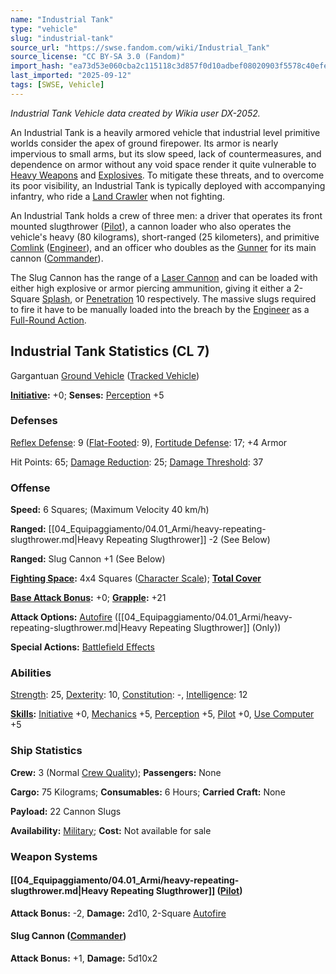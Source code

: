 ```yaml
---
name: "Industrial Tank"
type: "vehicle"
slug: "industrial-tank"
source_url: "https://swse.fandom.com/wiki/Industrial_Tank"
source_license: "CC BY-SA 3.0 (Fandom)"
import_hash: "ea73d53e060cba2c115118c3d857f0d10adbef08020903f5578c40efe836f75f"
last_imported: "2025-09-12"
tags: [SWSE, Vehicle]
---
```

*Industrial Tank Vehicle data created by Wikia user DX-2052.*

An Industrial Tank is a heavily armored vehicle that industrial level primitive worlds consider the apex of ground firepower. Its armor is nearly impervious to small arms, but its slow speed, lack of countermeasures, and dependence on armor without any void space render it quite vulnerable to [Heavy Weapons](https://swse.fandom.com/wiki/Heavy_Weapons) and [Explosives](https://swse.fandom.com/wiki/Explosives). To mitigate these threats, and to overcome its poor visibility, an Industrial Tank is typically deployed with accompanying infantry, who ride a [Land Crawler](https://swse.fandom.com/wiki/Land_Crawler) when not fighting.

An Industrial Tank holds a crew of three men: a driver that operates its front mounted slugthrower ([Pilot](https://swse.fandom.com/wiki/Pilot_(Vehicle_Combat))), a cannon loader who also operates the vehicle's heavy (80 kilograms), short-ranged (25 kilometers), and primitive [Comlink](https://swse.fandom.com/wiki/Comlink) ([Engineer](https://swse.fandom.com/wiki/Engineer)), and an officer who doubles as the [Gunner](https://swse.fandom.com/wiki/Gunner) for its main cannon ([Commander](https://swse.fandom.com/wiki/Commander)).

The Slug Cannon has the range of a [Laser Cannon](https://swse.fandom.com/wiki/Laser_Cannon) and can be loaded with either high explosive or armor piercing ammunition, giving it either a 2-Square [Splash](https://swse.fandom.com/wiki/Splash), or [Penetration](https://swse.fandom.com/wiki/Penetration) 10 respectively. The massive slugs required to fire it have to be manually loaded into the breach by the [Engineer](https://swse.fandom.com/wiki/Engineer) as a [Full-Round Action](https://swse.fandom.com/wiki/Full-Round_Action). 

## Industrial Tank Statistics (CL 7)
Gargantuan [Ground Vehicle](https://swse.fandom.com/wiki/Ground_Vehicle) ([Tracked Vehicle](https://swse.fandom.com/wiki/Tracked_Vehicle))

**[Initiative](https://swse.fandom.com/wiki/Initiative):** +0; **Senses:** [Perception](https://swse.fandom.com/wiki/Perception) +5
### Defenses
[Reflex Defense](https://swse.fandom.com/wiki/Reflex_Defense_(Vehicles)): 9 ([Flat-Footed](https://swse.fandom.com/wiki/Flat-Footed): 9), [Fortitude Defense](https://swse.fandom.com/wiki/Fortitude_Defense_(Vehicles)): 17; +4 Armor

Hit Points: 65; [Damage Reduction](https://swse.fandom.com/wiki/Damage_Reduction): 25; [Damage Threshold](https://swse.fandom.com/wiki/Damage_Threshold_(Vehicles)): 37
### Offense
**Speed:** 6 Squares; (Maximum Velocity 40 km/h)

**Ranged:** [[04_Equipaggiamento/04.01_Armi/heavy-repeating-slugthrower.md|Heavy Repeating Slugthrower]] -2 (See Below)

**Ranged:** Slug Cannon +1 (See Below)

**[Fighting Space](https://swse.fandom.com/wiki/Fighting_Space):** 4x4 Squares ([Character Scale](https://swse.fandom.com/wiki/Character_Scale)); **[Total Cover](https://swse.fandom.com/wiki/Total_Cover)**

**[Base Attack Bonus](https://swse.fandom.com/wiki/Base_Attack_Bonus):** +0; **[Grapple](https://swse.fandom.com/wiki/Grapple):** +21

**Attack Options:** [Autofire](https://swse.fandom.com/wiki/Autofire_(Vehicle_Combat)) ([[04_Equipaggiamento/04.01_Armi/heavy-repeating-slugthrower.md|Heavy Repeating Slugthrower]] (Only))

**Special Actions:** [Battlefield Effects](https://swse.fandom.com/wiki/Battlefield_Effects)
### Abilities
[Strength](https://swse.fandom.com/wiki/Strength): 25, [Dexterity](https://swse.fandom.com/wiki/Dexterity): 10, [Constitution](https://swse.fandom.com/wiki/Constitution): -, [Intelligence](https://swse.fandom.com/wiki/Intelligence): 12

**[Skills](https://swse.fandom.com/wiki/Skills):** [Initiative](https://swse.fandom.com/wiki/Initiative) +0, [Mechanics](https://swse.fandom.com/wiki/Mechanics) +5, [Perception](https://swse.fandom.com/wiki/Perception) +5, [Pilot](https://swse.fandom.com/wiki/Pilot) +0, [Use Computer](https://swse.fandom.com/wiki/Use_Computer) +5
### Ship Statistics
**Crew:** 3 (Normal [Crew Quality](https://swse.fandom.com/wiki/Crew_Quality)); **Passengers:** None

**Cargo:** 75 Kilograms; **Consumables:** 6 Hours; **Carried Craft:** None

**Payload:** 22 Cannon Slugs

**Availability:** [Military](https://swse.fandom.com/wiki/Military); **Cost:** Not available for sale
### Weapon Systems
#### **[[04_Equipaggiamento/04.01_Armi/heavy-repeating-slugthrower.md|Heavy Repeating Slugthrower]] ([Pilot](https://swse.fandom.com/wiki/Pilot_(Vehicle_Combat)))**
**Attack Bonus:** -2, **Damage:** 2d10, 2-Square [Autofire](https://swse.fandom.com/wiki/Autofire_(Vehicle_Combat))

#### **Slug Cannon ([Commander](https://swse.fandom.com/wiki/Commander))**
**Attack Bonus:** +1, **Damage:** 5d10x2